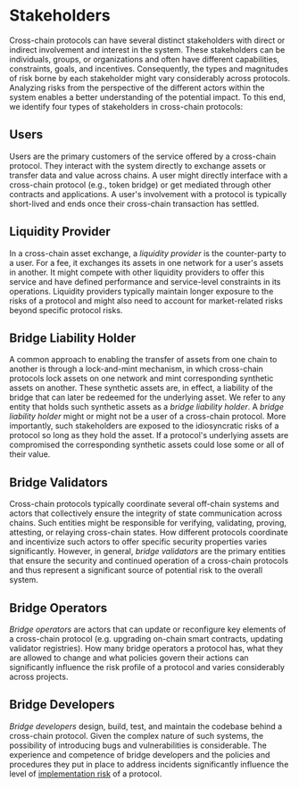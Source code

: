 # Stakeholders
Cross-chain protocols can have several distinct stakeholders with direct or indirect involvement and interest in the system. These stakeholders can be individuals, groups, or organizations and often have different capabilities, constraints, goals, and incentives. Consequently, the types and magnitudes of risk borne by each stakeholder might vary considerably across protocols. Analyzing risks from the perspective of the different actors within the system enables a better understanding of the potential impact. To this end, we identify four types of stakeholders in cross-chain protocols:

## Users
Users are the primary customers of the service offered by a cross-chain protocol. They interact with the system directly to exchange assets or transfer data and value across chains. A user might directly interface with a cross-chain protocol (e.g., token bridge) or get mediated through other contracts and applications. A user's involvement with a protocol is typically short-lived and ends once their cross-chain transaction has settled.

## Liquidity Provider
In a cross-chain asset exchange, a _liquidity provider_ is the counter-party to a user. For a fee, it exchanges its assets in one network for a user's assets in another. It might compete with other liquidity providers to offer this service and have defined performance and service-level constraints in its operations. Liquidity providers typically maintain longer exposure to the risks of a protocol and might also need to account for market-related risks beyond specific protocol risks.  

## Bridge Liability Holder
A common approach to enabling the transfer of assets from one chain to another is through a lock-and-mint mechanism, in which cross-chain protocols lock assets on one network and mint corresponding synthetic assets on another. These synthetic assets are, in effect, a liability of the bridge that can later be redeemed for the underlying asset. We refer to any entity that holds such synthetic assets as a _bridge liability holder_. A _bridge liability holder_ might or might not be a user of a cross-chain protocol. More importantly, such stakeholders are exposed to the idiosyncratic risks of a protocol so long as they hold the asset. If a protocol's underlying assets are compromised the corresponding synthetic assets could lose some or all of their value.

## Bridge Validators
Cross-chain protocols typically coordinate several off-chain systems and actors that collectively ensure the integrity of state communication across chains. Such entities might be responsible for verifying, validating, proving, attesting, or relaying cross-chain states. How different protocols coordinate and incentivize such actors to offer specific security properties varies significantly. However, in general, _bridge validators_ are the primary entities that ensure the security and continued operation of a cross-chain protocols and thus represent a significant source of potential risk to the overall system.

## Bridge Operators
_Bridge operators_ are actors that can update or reconfigure key elements of a cross-chain protocol (e.g. upgrading on-chain smart contracts, updating validator registries). How many bridge operators a protocol has, what they are allowed to change and what  policies govern their actions can significantly influence the risk profile of a protocol and varies considerably across projects.

## Bridge Developers
_Bridge developers_ design, build, test, and maintain the codebase behind a cross-chain protocol. Given the complex nature of such systems, the possibility of introducing bugs and vulnerabilities is considerable. The experience and competence of bridge developers and the policies and procedures they put in place to address incidents significantly influence the level of [implementation risk](TBA) of a protocol.
